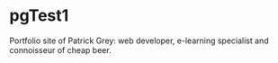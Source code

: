 pgTest1
=======

Portfolio site of Patrick Grey: web developer, e-learning specialist and connoisseur of cheap beer.
